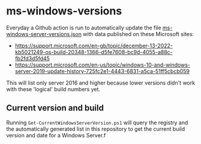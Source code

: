 # ms-windows-versions

Everyday a Github action is run to automatically update the file [ms-windows-server-versions.json](./lists/ms-windows-server-versions.json) with data published on these Microsoft sites: 

* https://support.microsoft.com/en-gb/topic/december-13-2022-kb5021249-os-build-20348-1366-d5fe7608-bc9d-4055-a88c-fb2fd3d5fd45
* https://support.microsoft.com/en-us/topic/windows-10-and-windows-server-2019-update-history-725fc2e1-4443-6831-a5ca-51ff5cbcb059

This will list only server 2016 and higher because lower versions didn't work with these 'logical' build numbers yet.

## Current version and build

Running ```Get-CurrentWindowsServerVersion.ps1``` will query the registry and the automatically generated list in this repository to get the current build version and date for a Windows Server.f
